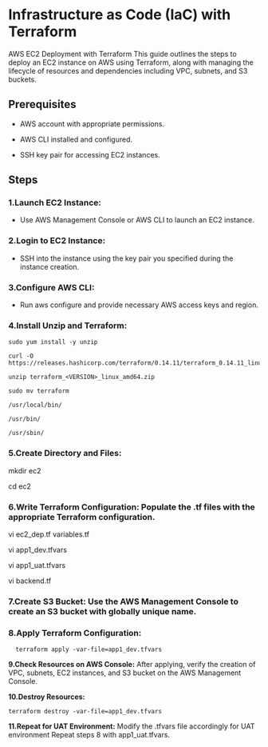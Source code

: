 # Infrastructure as Code (IaC) with Terraform

AWS EC2 Deployment with Terraform This guide outlines the steps to deploy an EC2 instance on AWS using Terraform, along with managing the lifecycle of resources and dependencies including VPC, subnets, and S3 buckets.

## Prerequisites

- AWS account with appropriate permissions.
  
- AWS CLI installed and configured.
  
- SSH key pair for accessing EC2 instances.
  
## Steps

### 1.Launch EC2 Instance:

  - Use AWS Management Console or AWS CLI to launch an EC2 instance.
    
### 2.Login to EC2 Instance:

  - SSH into the instance using the key pair you specified during the instance creation.
    
### 3.Configure AWS CLI:

  - Run aws configure and provide necessary AWS access keys and region.
    
### 4.Install Unzip and Terraform:

    sudo yum install -y unzip
    
    curl -O https://releases.hashicorp.com/terraform/0.14.11/terraform_0.14.11_linux_amd64.zip
    
    unzip terraform_<VERSION>_linux_amd64.zip
    
    sudo mv terraform
    
    /usr/local/bin/
    
    /usr/bin/
    
    /usr/sbin/
  
### 5.Create Directory and Files:

mkdir ec2

cd ec2

### 6.Write Terraform Configuration: Populate the .tf files with the appropriate Terraform configuration.

vi ec2_dep.tf variables.tf

vi app1_dev.tfvars

vi app1_uat.tfvars

vi backend.tf

### 7.Create S3 Bucket: Use the AWS Management Console to create an S3 bucket with globally unique name.


### 8.Apply Terraform Configuration:

      terraform apply -var-file=app1_dev.tfvars
      
      
**9.Check Resources on AWS Console:** After applying, verify the creation of VPC, subnets, EC2 instances, and S3 bucket on the AWS Management Console.


**10.Destroy Resources:**

    terraform destroy -var-file=app1_dev.tfvars
    
    
**11.Repeat for UAT Environment:** Modify the .tfvars file accordingly for UAT environment Repeat steps 8 with app1_uat.tfvars.
